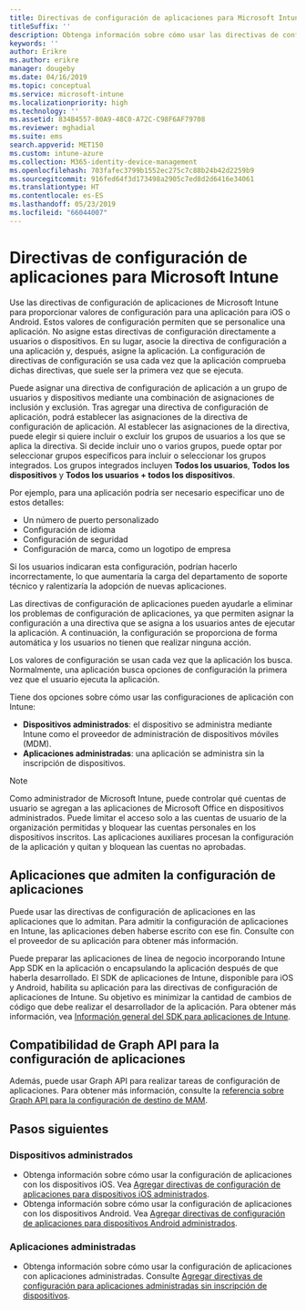 ```yaml
---
title: Directivas de configuración de aplicaciones para Microsoft Intune
titleSuffix: ''
description: Obtenga información sobre cómo usar las directivas de configuración de aplicaciones en un dispositivo iOS o Android en Microsoft Intune.
keywords: ''
author: Erikre
ms.author: erikre
manager: dougeby
ms.date: 04/16/2019
ms.topic: conceptual
ms.service: microsoft-intune
ms.localizationpriority: high
ms.technology: ''
ms.assetid: 834B4557-80A9-48C0-A72C-C98F6AF79708
ms.reviewer: mghadial
ms.suite: ems
search.appverid: MET150
ms.custom: intune-azure
ms.collection: M365-identity-device-management
ms.openlocfilehash: 703fafec3799b1552ec275c7c88b24b42d2259b9
ms.sourcegitcommit: 916fed64f3d173498a2905c7ed8d2d6416e34061
ms.translationtype: HT
ms.contentlocale: es-ES
ms.lasthandoff: 05/23/2019
ms.locfileid: "66044007"
---
```

# <a name="app-configuration-policies-for-microsoft-intune"></a>Directivas de configuración de aplicaciones para Microsoft Intune

Use las directivas de configuración de aplicaciones de Microsoft Intune para proporcionar valores de configuración para una aplicación para iOS o Android. Estos valores de configuración permiten que se personalice una aplicación. No asigne estas directivas de configuración directamente a usuarios o dispositivos. En su lugar, asocie la directiva de configuración a una aplicación y, después, asigne la aplicación. La configuración de directivas de configuración se usa cada vez que la aplicación comprueba dichas directivas, que suele ser la primera vez que se ejecuta.

Puede asignar una directiva de configuración de aplicación a un grupo de usuarios y dispositivos mediante una combinación de asignaciones de inclusión y exclusión. Tras agregar una directiva de configuración de aplicación, podrá establecer las asignaciones de la directiva de configuración de aplicación. Al establecer las asignaciones de la directiva, puede elegir si quiere incluir o excluir los grupos de usuarios a los que se aplica la directiva. Si decide incluir uno o varios grupos, puede optar por seleccionar grupos específicos para incluir o seleccionar los grupos integrados. Los grupos integrados incluyen **Todos los usuarios**, **Todos los dispositivos** y **Todos los usuarios + todos los dispositivos**.

Por ejemplo, para una aplicación podría ser necesario especificar uno de estos detalles:

- Un número de puerto personalizado
- Configuración de idioma
- Configuración de seguridad
- Configuración de marca, como un logotipo de empresa

Si los usuarios indicaran esta configuración, podrían hacerlo incorrectamente, lo que aumentaría la carga del departamento de soporte técnico y ralentizaría la adopción de nuevas aplicaciones.

Las directivas de configuración de aplicaciones pueden ayudarle a eliminar los problemas de configuración de aplicaciones, ya que permiten asignar la configuración a una directiva que se asigna a los usuarios antes de ejecutar la aplicación. A continuación, la configuración se proporciona de forma automática y los usuarios no tienen que realizar ninguna acción.

Los valores de configuración se usan cada vez que la aplicación los busca. Normalmente, una aplicación busca opciones de configuración la primera vez que el usuario ejecuta la aplicación.

Tiene dos opciones sobre cómo usar las configuraciones de aplicación con Intune:
 - **Dispositivos administrados**: el dispositivo se administra mediante Intune como el proveedor de administración de dispositivos móviles (MDM).
 - **Aplicaciones administradas**: una aplicación se administra sin la inscripción de dispositivos.

> [!NOTE]
> Como administrador de Microsoft Intune, puede controlar qué cuentas de usuario se agregan a las aplicaciones de Microsoft Office en dispositivos administrados. Puede limitar el acceso solo a las cuentas de usuario de la organización permitidas y bloquear las cuentas personales en los dispositivos inscritos. Las aplicaciones auxiliares procesan la configuración de la aplicación y quitan y bloquean las cuentas no aprobadas.

## <a name="apps-that-support-app-configuration"></a>Aplicaciones que admiten la configuración de aplicaciones

Puede usar las directivas de configuración de aplicaciones en las aplicaciones que lo admitan. Para admitir la configuración de aplicaciones en Intune, las aplicaciones deben haberse escrito con ese fin. Consulte con el proveedor de su aplicación para obtener más información.

Puede preparar las aplicaciones de línea de negocio incorporando Intune App SDK en la aplicación o encapsulando la aplicación después de que haberla desarrollado. El SDK de aplicaciones de Intune, disponible para iOS y Android, habilita su aplicación para las directivas de configuración de aplicaciones de Intune. Su objetivo es minimizar la cantidad de cambios de código que debe realizar el desarrollador de la aplicación. Para obtener más información, vea [Información general del SDK para aplicaciones de Intune](app-sdk.md).

## <a name="graph-api-support-for-app-configuration"></a>Compatibilidad de Graph API para la configuración de aplicaciones

Además, puede usar Graph API para realizar tareas de configuración de aplicaciones. Para obtener más información, consulte la [referencia sobre Graph API para la configuración de destino de MAM](https://graph.microsoft.io/docs/api-reference/beta/api/intune_mam_targetedmanagedappconfiguration_create).

## <a name="next-steps"></a>Pasos siguientes

### <a name="managed-devices"></a>Dispositivos administrados

 - Obtenga información sobre cómo usar la configuración de aplicaciones con los dispositivos iOS.  Vea [Agregar directivas de configuración de aplicaciones para dispositivos iOS administrados](app-configuration-policies-use-ios.md).
 - Obtenga información sobre cómo usar la configuración de aplicaciones con los dispositivos Android.  Vea [Agregar directivas de configuración de aplicaciones para dispositivos Android administrados](app-configuration-policies-use-android.md).

### <a name="managed-apps"></a>Aplicaciones administradas

 - Obtenga información sobre cómo usar la configuración de aplicaciones con aplicaciones administradas. Consulte [Agregar directivas de configuración para aplicaciones administradas sin inscripción de dispositivos](app-configuration-policies-managed-app.md).
